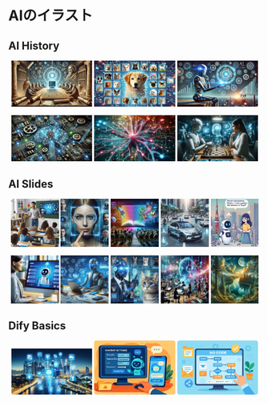 # AIのイラスト

## AI History
<p align="center">
    <img src="./ai_history/01.jpg" alt="01" width="32%">
    <img src="./ai_history/04.jpg" alt="04" width="32%">
    <img src="./ai_history/05.jpg" alt="05" width="32%">
</p>

<p align="center">
    <img src="./ai_history/08.jpg" alt="08" width="32%">
    <img src="./ai_history/12.jpg" alt="12" width="32%">
    <img src="./ai_history/13.jpg" alt="13" width="32%">
</p>

## AI Slides
<p align="center">
    <img src="./ai_slides/001s.jpg" alt="001s" width="19%">
    <img src="./ai_slides/007s.jpg" alt="007s" width="19%">
    <img src="./ai_slides/008s.jpg" alt="008s" width="19%">
    <img src="./ai_slides/010s.jpg" alt="010s" width="19%">
    <img src="./ai_slides/011s.jpg" alt="011s" width="19%">
</p>

<p align="center">
    <img src="./ai_slides/016s.jpg" alt="016s" width="19%">
    <img src="./ai_slides/033s.jpg" alt="033s" width="19%">
    <img src="./ai_slides/093s.jpg" alt="093s" width="19%">
    <img src="./ai_slides/100s.jpg" alt="100s" width="19%">
    <img src="./ai_slides/103s.jpg" alt="103s" width="19%">
</p>

## Dify Basics
<p align="center">
    <img src="./dify_basics/01.jpg" alt="01" width="32%">
    <img src="./dify_basics/03.jpg" alt="03" width="32%">
    <img src="./dify_basics/04.jpg" alt="04" width="32%">
</p>
